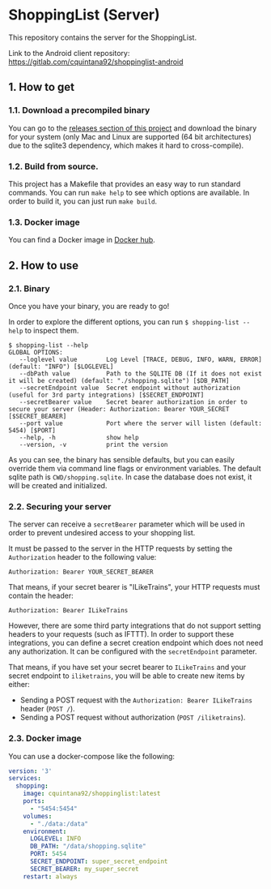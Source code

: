 # ShoppingList (Server)

This repository contains the server for the ShoppingList.

Link to the Android client repository: https://gitlab.com/cquintana92/shoppinglist-android

## 1. How to get

### 1.1. Download a precompiled binary
You can go to the [releases section of this project](https://gitlab.com/cquintana92/shoppinglist-server/-/releases) and download the binary for your system (only Mac and Linux are supported (64 bit architectures) due to the sqlite3 dependency, which makes it hard to cross-compile).

### 1.2. Build from source.
This project has a Makefile that provides an easy way to run standard commands. You can run `make help` to see which options are available.
In order to build it, you can just run `make build`.

### 1.3. Docker image
You can find a Docker image in [Docker hub](https://hub.docker.com/r/cquintana92/shoppinglist).

## 2. How to use

### 2.1. Binary
Once you have your binary, you are ready to go!

In order to explore the different options, you can run `$ shopping-list --help` to inspect them.

```
$ shopping-list --help
GLOBAL OPTIONS:
   --loglevel value        Log Level [TRACE, DEBUG, INFO, WARN, ERROR] (default: "INFO") [$LOGLEVEL]
   --dbPath value          Path to the SQLITE DB (If it does not exist it will be created) (default: "./shopping.sqlite") [$DB_PATH]
   --secretEndpoint value  Secret endpoint without authorization (useful for 3rd party integrations) [$SECRET_ENDPOINT]
   --secretBearer value    Secret bearer authorization in order to secure your server (Header: Authorization: Bearer YOUR_SECRET [$SECRET_BEARER]
   --port value            Port where the server will listen (default: 5454) [$PORT]
   --help, -h              show help
   --version, -v           print the version
```

As you can see, the binary has sensible defaults, but you can easily override them via command line flags or environment variables. The default sqlite path is `CWD/shopping.sqlite`. In case the database does not exist, it will be created and initialized.

### 2.2. Securing your server

The server can receive a `secretBearer` parameter which will be used in order to prevent undesired access to your shopping list.

It must be passed to the server in the HTTP requests by setting the `Authorization` header to the following value:

```
Authorization: Bearer YOUR_SECRET_BEARER
```

That means, if your secret bearer is "ILikeTrains", your HTTP requests must contain the header:

```
Authorization: Bearer ILikeTrains
```

However, there are some third party integrations that do not support setting headers to your requests (such as IFTTT). In order to support these integrations, you can define a secret creation endpoint which does not need any authorization. It can be configured with the `secretEndpoint` parameter. 

That means, if you have set your secret bearer to `ILikeTrains` and your secret endpoint to `iliketrains`, you will be able to create new items by either:

- Sending a POST request with the `Authorization: Bearer ILikeTrains` header (`POST /`).
- Sending a POST request without authorization (`POST /iliketrains`).
 

### 2.3. Docker image
You can use a docker-compose like the following:

```yaml
version: '3'
services:
  shopping:
    image: cquintana92/shoppinglist:latest
    ports:
      - "5454:5454"
    volumes:
      - "./data:/data"
    environment:
      LOGLEVEL: INFO
      DB_PATH: "/data/shopping.sqlite"
      PORT: 5454
      SECRET_ENDPOINT: super_secret_endpoint
      SECRET_BEARER: my_super_secret
    restart: always
```

